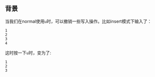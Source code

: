 ## 背景

当我们在normal使用```u```时，可以撤销一些写入操作。比如insert模式下输入了：

```
1
2
3
4
```

这时按一下```u```时，变为了:


```
1
2
3
```

